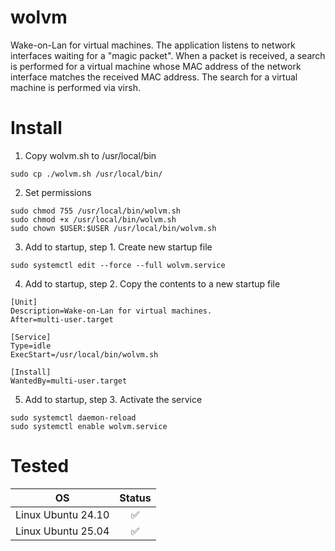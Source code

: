 # wolvm
Wake-on-Lan for virtual machines. The application listens to network interfaces waiting for a "magic packet". When a packet is received, a search is performed for a virtual machine whose MAC address of the network interface matches the received MAC address. The search for a virtual machine is performed via virsh.

# Install

1. Copy wolvm.sh to /usr/local/bin
```shell
sudo cp ./wolvm.sh /usr/local/bin/
```
2. Set permissions
```shell
sudo chmod 755 /usr/local/bin/wolvm.sh
sudo chmod +x /usr/local/bin/wolvm.sh
sudo chown $USER:$USER /usr/local/bin/wolvm.sh
```
3. Add to startup, step 1. Create new startup file
```shell
sudo systemctl edit --force --full wolvm.service
```
4. Add to startup, step 2. Copy the contents to a new startup file
```
[Unit]
Description=Wake-on-Lan for virtual machines.
After=multi-user.target

[Service]
Type=idle
ExecStart=/usr/local/bin/wolvm.sh

[Install]
WantedBy=multi-user.target
```
5. Add to startup, step 3. Activate the service
```shell
sudo systemctl daemon-reload
sudo systemctl enable wolvm.service
```

# Tested
|         OS         | Status |
|--------------------|:------:|
| Linux Ubuntu 24.10 |    ✅   |
| Linux Ubuntu 25.04 |    ✅   |
